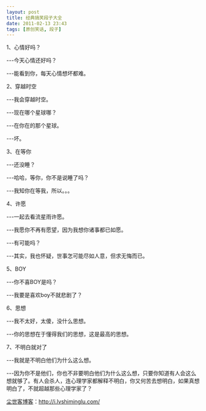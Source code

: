 ```yaml
---
layout: post
title: 经典搞笑段子大全
date: 2011-02-13 23:43
tags: [原创笑话, 段子]
---
```

1、心情好吗？

---今天心情还好吗？

---能看到你，每天心情想坏都难。

2、穿越时空

---我会穿越时空。

---现在哪个星球哪？

---在你在的那个星球。

---坏。

3、在等你

---还没睡？

---哈哈，等你，你不是说睡了吗？

---我知你在等我，所以。。。

4、许愿

---一起去看流星雨许愿。

---我愿你不再有愿望，因为我想你诸事都已如愿。

---有可能吗？

---其实，我也怀疑，世事怎可能尽如人意，但求无悔而已。

5、BOY

---你不喜BOY是吗？

---我要是喜欢boy不就悲剧了？

6、思想

---我不太好，太傻，没什么思想。

---你的思想在于懂得我们的思想，这是最高的思想。

7、不明白就对了

---我就是不明白他们为什么这么想。

---因为你不是他们，你也不非要明白他们为什么这么想，只要你知道有人会这么想就够了。有人会杀人，连心理学家都解释不明白，你又何苦去想明白，如果真想明白了，不就超越那些心理学家了？

<a href="http://i.lvshiminglu.com/">尘世客博客</a>：<a href="http://i.lvshiminglu.com/">http://i.lvshiminglu.com/</a>

